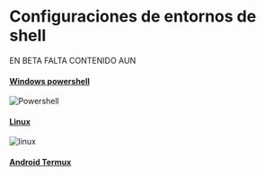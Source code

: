 # Configuraciones de entornos de shell
EN BETA FALTA CONTENIDO AUN
#### [Windows powershell](https://github.com/erik-451/Conf-Linux/tree/main/Windows)
![Powershell](https://user-images.githubusercontent.com/47476901/168474826-8409bd5c-5348-4af0-bbe5-1acdadac468b.PNG)

#### [Linux](https://github.com/erik-451/Conf-Linux/tree/main/Linux)
![linux](https://user-images.githubusercontent.com/47476901/168484079-3cc0536e-0306-441a-8139-3e7cd5e4e382.PNG)

#### [Android Termux](https://github.com/erik-451/Conf-Linux/tree/main/Android-Termux)
